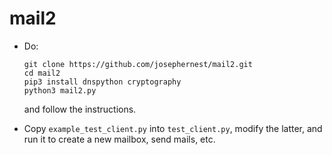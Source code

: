 mail2
=====

* Do:

      git clone https://github.com/josephernest/mail2.git
      cd mail2
      pip3 install dnspython cryptography
      python3 mail2.py
 
  and follow the instructions.

* Copy `example_test_client.py` into `test_client.py`, modify the latter, and run it to create a new mailbox, send mails, etc.
